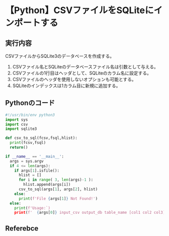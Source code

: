 # 【Python】CSVファイルをSQLiteにインポートする

## 実行内容
CSVファイルからSQLite3のデータベースを作成する。
1. CSVファイル名とSQLiteのデータベースファイル名は引数として与える。
2. CSVファイルの1行目はヘッダとして、SQLiteのカラム名に設定する。
3. CSVファイルのヘッダを使用しないオプションも可能とする。
4. SQLiteのインデックスは1カラム目に新規に追加する。

## Pythonのコード

```Python
#!/usr/bin/env python3
import sys
import csv
import sqlite3

def csv_to_sql(fcsv,fsql,hlist):
  print(fcsv,fsql)
  return()

if __name__ == '__main__':
  args = sys.argv
  if 4 <= len(args):
    if args[1].isfile():
      hlist = []
      for i in range( 3, len(args)-1 ):
        hlist.append(args[i])
      csv_to_sql(args[1], args[2], hlist)
    else:
      print(f'File {args[1]} Not Found!')
  else:
    print(f'Usage:`)
    print(f'  {args[0]} input_csv output_db table_name [col1 col2 col3]')
```

## Referebce
